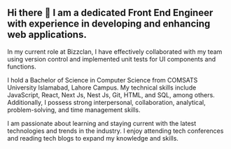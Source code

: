 ## Hi there 👋 I am a dedicated Front End Engineer with experience in developing and enhancing web applications. 

In my current role at Bizzclan, I have effectively collaborated with my team using version control and implemented unit tests for UI components and functions.

I hold a Bachelor of Science in Computer Science from COMSATS University Islamabad, Lahore Campus. My technical skills include JavaScript, React, Next Js, Nest Js, Git, HTML, and SQL, among others. Additionally, I possess strong interpersonal, collaboration, analytical, problem-solving, and time management skills.

I am passionate about learning and staying current with the latest technologies and trends in the industry. I enjoy attending tech conferences and reading tech blogs to expand my knowledge and skills.

<!--
**usamamalik909/usamamalik909** is a ✨ _special_ ✨ repository because its `README.md` (this file) appears on your GitHub profile.

Here are some ideas to get you started:

- 🔭 I’m currently working on ...
- 🌱 I’m currently learning ...
- 👯 I’m looking to collaborate on ...
- 🤔 I’m looking for help with ...
- 💬 Ask me about ...
- 📫 How to reach me: ...
- 😄 Pronouns: ...
- ⚡ Fun fact: ...
-->
